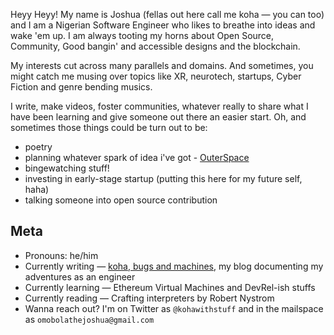 Heyy Heyy! My name is Joshua (fellas out here call me koha — you can too) and I am a Nigerian Software Engineer who likes to breathe into ideas and wake 'em up. I am always tooting my horns about Open Source, Community, Good bangin' and accessible designs and the blockchain.

My interests cut across many parallels and domains. And sometimes, you might catch me musing over topics like XR, neurotech, startups, Cyber Fiction and genre bending musics.

I write, make videos, foster communities, whatever really to share what I have been learning and give someone out there an easier start. Oh, and sometimes those things could be turn out to be:

- poetry
- planning whatever spark of idea i've got - [OuterSpace]()
- bingewatching stuff!
- investing in early-stage startup (putting this here for my future self, haha)
- talking someone into open source contribution

## Meta

- Pronouns: he/him
- Currently writing — [koha, bugs and machines](https://koha.hashnode.dev), my blog documenting my adventures as an engineer
- Currently learning — Ethereum Virtual Machines and DevRel-ish stuffs
- Currently reading — Crafting interpreters by Robert Nystrom
- Wanna reach out? I'm on Twitter as `@kohawithstuff` and in the mailspace as `omobolathejoshua@gmail.com`
